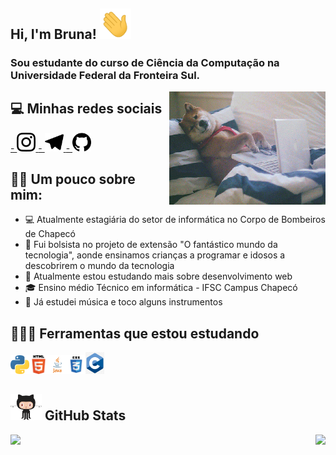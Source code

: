 ## Hi, I'm Bruna! <img src="https://raw.githubusercontent.com/Brunadisner/Brunadisner/master/wave.gif" width="50px">
### Sou estudante do curso de Ciência da Computação na Universidade Federal da Fronteira Sul.



<img align="right" src="https://raw.githubusercontent.com/Brunadisner/Brunadisner/master/cachorro.gif" width="250px">

<!--
**Brunadisner/Brunadisner** is a ✨ _special_ ✨ repository because its `README.md` (this file) appears on your GitHub profile.
-->

## 💻 Minhas redes sociais
<a href = "https://instagram.com/bruna_disner">
- <img  src="https://github.com/Brunadisner/Brunadisner/blob/master/instagram.svg" width="30px" />
</a>

<a href = "https://telegram.me/BrunaDisner">
- <img  src="https://github.com/Brunadisner/Brunadisner/blob/master/telegram.svg" width="30px" />
</a>

<a href = "https://github.com/Brunadisner">
- <img  src="https://github.com/Brunadisner/Brunadisner/blob/master/github.svg" width="30px" />
</a>




## 👩🏻 Um pouco sobre mim:

- 💻 Atualmente estagiária do setor de informática no Corpo de Bombeiros de Chapecó
- 🏫 Fui bolsista no projeto de extensão "O fantástico mundo da tecnologia", aonde ensinamos crianças a programar e idosos a descobrirem o mundo da tecnologia
- 🔎 Atualmente estou estudando mais sobre desenvolvimento web
- 🎓 Ensino médio Técnico em informática - IFSC Campus Chapecó
- 🎵 Já estudei música e toco alguns instrumentos


## 👩🏻‍💻 Ferramentas que estou estudando
<img src="https://github.com/Brunadisner/Brunadisner/blob/master/python.png" width="30px"><img src="https://raw.githubusercontent.com/Brunadisner/Brunadisner/master/html.png" width="30px"><img src="https://raw.githubusercontent.com/Brunadisner/Brunadisner/master/java.png" width="30px"><img src="https://raw.githubusercontent.com/Brunadisner/Brunadisner/master/css.png" width="30px"><img src="https://raw.githubusercontent.com/Brunadisner/Brunadisner/master/c.png" width="30px">


## <img src="https://raw.githubusercontent.com/Brunadisner/Brunadisner/master/github.gif" width="50px"> GitHub Stats 
<a href = "https://github.com/Brunadisner/Brunadisner/">
<img align ="left" src="https://github-readme-stats.vercel.app/api?username=Brunadisner&show_icons=true&theme=dracula" />
</a>

<a href = "https://github.com/Brunadisner/Brunadisner/">
<img align ="right" src="https://github-readme-stats.vercel.app/api/top-langs/?username=Brunadisner&theme=dracula" src= "https://github.com/Brunadisner/github-readme-stats"  />
</a>





   
